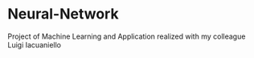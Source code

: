 # Neural-Network
Project of Machine Learning and Application realized with my colleague Luigi Iacuaniello
